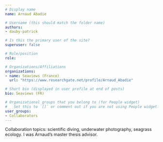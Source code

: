 ```yaml
---
# Display name
name: Arnaud Abadie

# Username (this should match the folder name)
authors:
- dauby-patrick

# Is this the primary user of the site?
superuser: false

# Role/position
role: 

# Organizations/Affiliations
organizations:
- name: Seaviews (France)
  url: "https://www.researchgate.net/profile/Arnaud_Abadie"

# Short bio (displayed in user profile at end of posts)
bio: Seaviews (FR)

# Organizational groups that you belong to (for People widget)
#   Set this to `[]` or comment out if you are not using People widget.
user_groups:
- Collaborators
---
```

Collaboration topics: scientific diving, underwater photography, seagrass ecology. I was Arnaud’s master thesis advisor.
